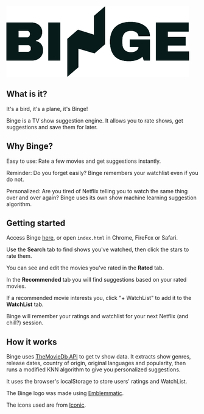 ![Binge](Binge.png?raw=true)

## What is it?
It's a bird, it's a plane, it's Binge!

Binge is a TV show suggestion engine. It allows you to rate shows, get suggestions and save them for later.

## Why Binge?
Easy to use: Rate a few movies and get suggestions instantly.

Reminder: Do you forget easily? Binge remembers your watchlist even if you do not.

Personalized: Are you tired of Netflix telling you to watch the same thing over and over again? Binge uses its own show machine learning suggestion algorithm.

## Getting started
Access Binge [here](https://kartoshka.github.io/Binge/), or open `index.html` in Chrome, FireFox or Safari.

Use the **Search** tab to find shows you've watched, then click the stars to rate them.

You can see and edit the movies you've rated in the **Rated** tab.

In the **Recommended** tab you will find suggestions based on your rated movies.

If a recommended movie interests you, click "+ WatchList" to add it to the **WatchList** tab.

Binge will remember your ratings and watchlist for your next Netflix (and chill?) session.

## How it works
Binge uses [TheMovieDb API](https://www.themoviedb.org/) to get tv show data. It extracts show genres, release dates, country of origin, original languages and popularity, then runs a modified KNN algorithm to give you personalized suggestions.

It uses the browser's localStorage to store users' ratings and WatchList.

The Binge logo was made using [Emblemmatic](https://emblemmatic.org/markmaker/#/).

The icons used are from [Iconic](https://useiconic.com/).

